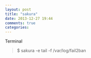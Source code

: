 ```yaml
---
layout: post
title: "sakura"
date: 2013-12-27 19:44
comments: true
categories: 
---
```

Terminal

>$ sakura -e tail -f /var/log/fail2ban


